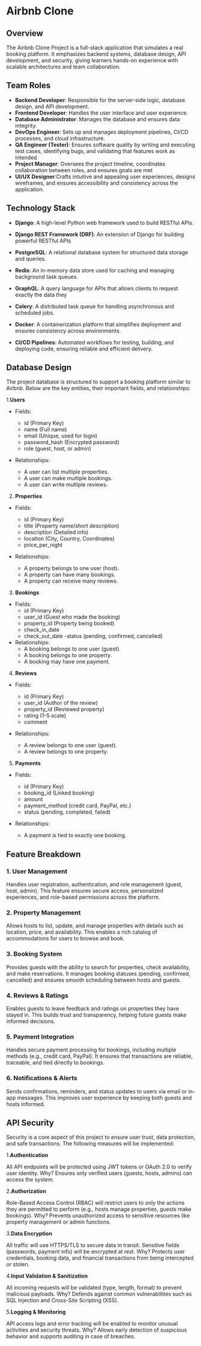 # Airbnb Clone

## Overview
The Airbnb Clone Project is a full-stack application that simulates a real booking platform. It emphasizes backend systems, database design, API development, and security, giving learners hands-on experience with scalable architectures and team collaboration.

## Team Roles
- **Backend Developer**: Responsible for the server-side logic, database design, and API development.
- **Frontend Developer**: Handles the user interface and user experience.
- **Database Administrator**: Manages the database and ensures data integrity.
- **DevOps Engineer**: Sets up and manages deployment pipelines, CI/CD processes, and cloud infrastructure.
- **QA Engineer (Tester)**: Ensures software quality by writing and executing test cases, identifying bugs, and validating that features work as intended
- **Project Manager**: Oversees the project timeline, coordinates collaboration between roles, and ensures goals are met
- **UI/UX Designer**:Crafts intuitive and appealing user experiences, designs wireframes, and ensures accessibility and consistency across the application.
## Technology Stack
- **Django**: A high-level Python web framework used to build RESTful APIs.
- **Django REST Framework (DRF)**: An extension of Django for building powerful RESTful APIs
- **PostgreSQL**: A relational database system for structured data storage and queries.
- **Redis**: An in-memory data store used for caching and managing background task queues.
- **GraphQL**: A query language for APIs that allows clients to request exactly the data they
- **Celery**: A distributed task queue for handling asynchronous and scheduled jobs.

- **Docker**: A containerization platform that simplifies deployment and ensures consistency across environments.

- **CI/CD Pipelines**: Automated workflows for testing, building, and deploying code, ensuring reliable and efficient delivery.

## Database Design
The project database is structured to support a booking platform similar to Airbnb. Below are the key entities, their important fields, and relationships:

1.**Users**

- Fields:
    - id (Primary Key)
    - name (Full name)
    - email (Unique, used for login)
    - password_hash (Encrypted password)
    - role (guest, host, or admin)

- Relationships:
    - A user can list multiple properties.
    - A user can make multiple bookings.
    - A user can write multiple reviews.
  
2. **Properties**

- Fields:

    - id (Primary Key)
    - title (Property name/short description)
    - description (Detailed info)
    - location (City, Country, Coordinates)
    - price_per_night

- Relationships:
    - A property belongs to one user (host).
    - A property can have many bookings.
    - A property can receive many reviews.
  
3. **Bookings**
- Fields:
    - id (Primary Key)
    - user_id (Guest who made the booking)
    - property_id (Property being booked)
    - check_in_date
    - check_out_date
    -status (pending, confirmed, cancelled)
- Relationships:
    - A booking belongs to one user (guest).
    - A booking belongs to one property.
    - A booking may have one payment.
  

4. **Reviews**

- Fields:

    - id (Primary Key)
    - user_id (Author of the review)
    - property_id (Reviewed property)
    - rating (1–5 scale)
    - comment
- Relationships:

    - A review belongs to one user (guest).
    - A review belongs to one property.

5. **Payments**
- Fields:
    - id (Primary Key)
    - booking_id (Linked booking)
    - amount
    - payment_method (credit card, PayPal, etc.)
    - status (pending, completed, failed)
- Relationships:

  - A payment is tied to exactly one booking.

## Feature Breakdown

### **1. User Management**
Handles user registration, authentication, and role management (guest, host, admin). This feature ensures secure access, personalized experiences, and role-based permissions across the platform.
### **2. Property Management**
Allows hosts to list, update, and manage properties with details such as location, price, and availability. This enables a rich catalog of accommodations for users to browse and book.
### **3. Booking System**
Provides guests with the ability to search for properties, check availability, and make reservations. It manages booking statuses (pending, confirmed, cancelled) and ensures smooth scheduling between hosts and guests.
### **4. Reviews & Ratings**
Enables guests to leave feedback and ratings on properties they have stayed in. This builds trust and transparency, helping future guests make informed decisions.
### **5. Payment Integration**
Handles secure payment processing for bookings, including multiple methods (e.g., credit card, PayPal). It ensures that transactions are reliable, traceable, and tied directly to bookings.
### **6. Notifications & Alerts**
Sends confirmations, reminders, and status updates to users via email or in-app messages. This improves user experience by keeping both guests and hosts informed.

## API Security
Security is a core aspect of this project to ensure user trust, data protection, and safe transactions. The following measures will be implemented:

1.**Authentication**

All API endpoints will be protected using JWT tokens or OAuth 2.0 to verify user identity.
Why? Ensures only verified users (guests, hosts, admins) can access the system.

2.**Authorization**

Role-Based Access Control (RBAC) will restrict users to only the actions they are permitted to perform (e.g., hosts manage properties, guests make bookings).
Why? Prevents unauthorized access to sensitive resources like property management or admin functions.

3.**Data Encryption**

All traffic will use HTTPS/TLS to secure data in transit. Sensitive fields (passwords, payment info) will be encrypted at rest.
Why? Protects user credentials, booking data, and financial transactions from being intercepted or stolen.

4.**Input Validation & Sanitization**

All incoming requests will be validated (type, length, format) to prevent malicious payloads.
Why? Defends against common vulnerabilities such as SQL Injection and Cross-Site Scripting (XSS).

5.**Logging & Monitoring**

API access logs and error tracking will be enabled to monitor unusual activities and security threats.
Why? Allows early detection of suspicious behavior and supports auditing in case of breaches.
